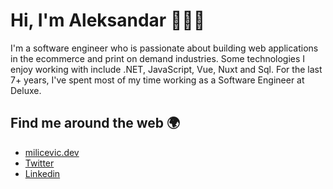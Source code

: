 # Hi, I'm Aleksandar 👋👨‍💻

I'm a software engineer who is passionate about building web applications in the ecommerce and print on demand industries. Some technologies I enjoy working with include
.NET, JavaScript, Vue, Nuxt and Sql. For the last 7+ years, I've spent most of my time working as a Software Engineer at Deluxe.

## Find me around the web 🌍

- <a href="https://milicevic-website.vercel.app/">milicevic.dev</a>
- <a href="https://x.com/milicev1ca">Twitter</a>
- <a href="https://www.linkedin.com/in/milicevica/">Linkedin</a>
